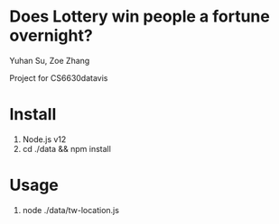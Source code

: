 # Does Lottery win people a fortune overnight?
Yuhan Su, Zoe Zhang 

Project for CS6630datavis
# Install

1. Node.js v12
2. cd ./data && npm install

# Usage

1. node ./data/tw-location.js


